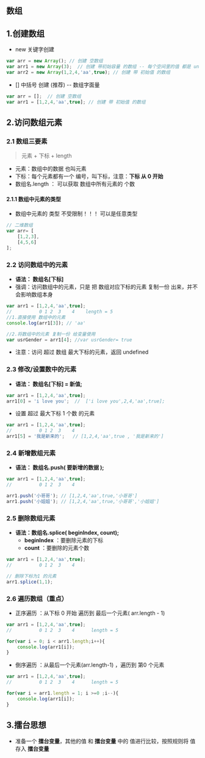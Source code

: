 ## 数组

## 1.创建数组

+ new  关键字创建

```js
var arr = new Array(); // 创建 空数组
var arr1 = new Array(3);  // 创建 带初始容量 的数组 -- 每个空间里的值 都是 undefined
var arr2 = new Array(1,2,4,'aa',true); // 创建 带 初始值 的数组
```



+ [] 中括号 创建 (推荐) -- 数组字面量

```js
var arr = [];  // 创建 空数组
var arr1 = [1,2,4,'aa',true]; // 创建 带 初始值 的数组
```



## 2.访问数组元素

### 2.1 数组三要素

> 元素  +   下标   +  length

+ 元素：数组中的数据 也叫元素
+ 下标：每个元素都有一个 编号，叫下标，注意：**下标 从 0 开始**
+ 数组名.length  ： 可以获取 数组中所有元素的 个数

#### 2.1.1 数组中元素的类型

+ 数组中元素的 类型 不受限制！！！ 可以是任意类型

```js
// 二维数组
var arr= [
    [1,2,3],
    [4,5,6]
];
```



### 2.2 访问数组中的元素

+ **语法： 数组名[下标]**
+ 强调：访问数组中的元素，只是 把 数组对应下标的元素 复制一份 出来，并不会影响数组本身

```js
var arr1 = [1,2,4,'aa',true];
//          0 1 2  3    4    length = 5
//1.直接使用 数组中的元素
console.log(arr1[3]); // 'aa'

//2.将数组中的元素 复制一份 给变量使用
var usrGender = arr1[4]; //var usrGender= true
```

+ 注意：访问 超过 数组 最大下标的元素，返回 undefined



### 2.3 修改/设置数中的元素

+ **语法： 数组名[下标]  = 新值;**

```js
var arr1 = [1,2,4,'aa',true];
arr1[0] = 'i love you';  //  ['i love you',2,4,'aa',true];
```

+ 设置 超过 最大下标 1 个数 的元素

```js
var arr1 = [1,2,4,'aa',true];
//          0 1 2  3    4
arr1[5] = '我是新来的';   // [1,2,4,'aa',true , '我是新来的']
```



### 2.4 新增数组元素

+ **语法： 数组名.push( 要新增的数据 );**

```js
var arr1 = [1,2,4,'aa',true];
//          0 1 2  3    4

arr1.push('小哥哥'); // [1,2,4,'aa',true,'小哥哥']
arr1.push('小姐姐'); // [1,2,4,'aa',true,'小哥哥','小姐姐']
```



### 2.5 删除数组元素

+ **语法：数组名.splice( beginIndex, count);**
  + **beginIndex** ：要删除元素的下标
  + **count** ：要删除的元素个数

```js
var arr1 = [1,2,4,'aa',true];
//          0 1 2  3    4

// 删除下标为1 的元素
arr1.splice(1,1);
```



### 2.6 遍历数组（重点）

+ 正序遍历 ：从下标 0 开始 遍历到 最后一个元素( arr.length - 1)

```js
var arr1 = [1,2,4,'aa',true];
//          0 1 2  3    4      length = 5

for(var i = 0; i < arr1.length;i++){
    console.log(arr1[i]);
}
```



+ 倒序遍历 ：从最后一个元素(arr.length-1) ，遍历到 第0 个元素

```js
var arr1 = [1,2,4,'aa',true];
//          0 1 2  3    4      length = 5

for(var i = arr1.length = 1; i >=0 ;i--){
    console.log(arr1[i]);
}
```



## 3.擂台思想

+ 准备一个 **擂台变量**，其他的值 和 **擂台变量** 中的 值进行比较，按照规则将 值 存入 **擂台变量**

